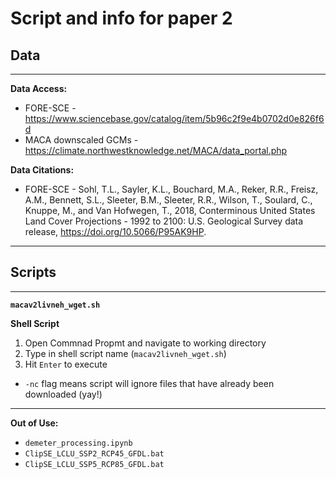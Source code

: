 # Script and info for paper 2

## Data
---

**Data Access:**

* FORE-SCE - https://www.sciencebase.gov/catalog/item/5b96c2f9e4b0702d0e826f6d
* MACA downscaled GCMs - https://climate.northwestknowledge.net/MACA/data_portal.php


**Data Citations:**

* FORE-SCE - Sohl, T.L., Sayler, K.L., Bouchard, M.A., Reker, R.R., Freisz, A.M., Bennett, S.L., Sleeter, B.M., Sleeter, R.R., Wilson, T., Soulard, C., Knuppe, M., and Van Hofwegen, T., 2018, Conterminous United States Land Cover Projections - 1992 to 2100: U.S. Geological Survey data release, https://doi.org/10.5066/P95AK9HP.


---

## Scripts
---

**`macav2livneh_wget.sh`**

**Shell Script**

1. Open Commnad Propmt and navigate to working directory
2. Type in shell script name (`macav2livneh_wget.sh`)
3. Hit `Enter` to execute

* `-nc` flag means script will ignore files that have already been downloaded (yay!)


---
**Out of Use:**

* `demeter_processing.ipynb` 
* `ClipSE_LCLU_SSP2_RCP45_GFDL.bat`
* `ClipSE_LCLU_SSP5_RCP85_GFDL.bat`
